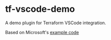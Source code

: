 # tf-vscode-demo

A demo plugin for Terraform VSCode integration.

Based on Microsoft's [example code](https://github.com/Microsoft/vscode-extension-samples/tree/master/lsp-sample)
